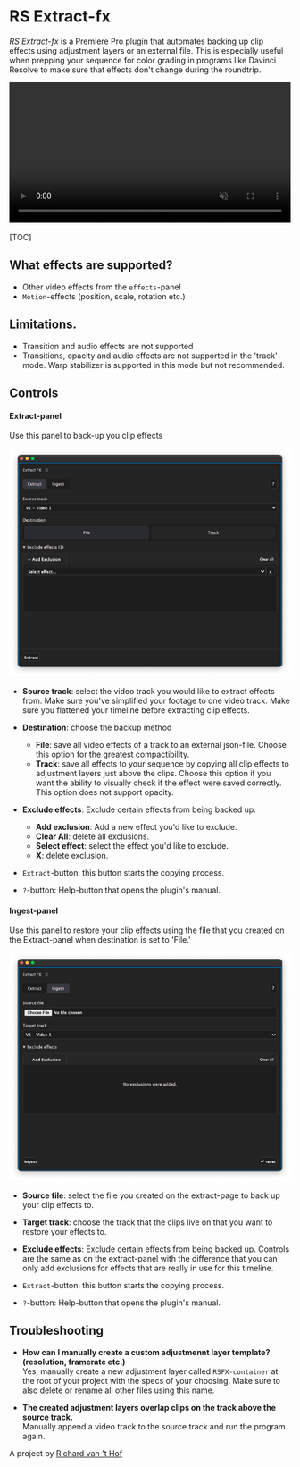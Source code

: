 # RS Extract-fx

*RS Extract-fx* is a Premiere Pro plugin that automates backing up clip effects using adjustment layers or an external file. This is especially useful when prepping your sequence for color grading in programs like Davinci Resolve to make sure that effects don't change during the roundtrip. 

<video style="width: 100%" playsinline autoplay muted loop src="track.webm"></video>

[TOC]


## What effects are supported?

- Other video effects from the `effects`-panel
- `Motion`-effects (position, scale, rotation etc.)
## Limitations.
- Transition and audio effects are not supported
- Transitions, opacity and audio effects are not supported in the 'track'-mode. Warp stabilizer is supported in this mode but not recommended.
## Controls

#### Extract-panel

Use this panel to back-up you clip effects

![extract](extract.png)

- **Source track**: select the video track you would like to extract effects from. Make sure you've simplified your footage to one video track. Make sure you flattened your timeline before extracting clip effects.
- **Destination**: choose the backup method
  - **File**: save all video effects of a track to an external json-file. Choose this option for the greatest compactibility.
  - **Track**: save all effects to your sequence by copying all clip effects to adjustment layers just above the clips. Choose this option if you want the ability to visually check if the effect were saved correctly.  This option does not support opacity.
- **Exclude effects**: Exclude certain effects from being backed up.
  - **Add exclusion**: Add a new effect you'd like to exclude.
  - **Clear All**: delete all exclusions.
  - **Select effect**: select the effect you'd like to exclude.
  - **X**: delete exclusion.

- `Extract`-button: this button starts the copying process.
- `?`-button: Help-button that opens the plugin's manual. 

#### Ingest-panel

Use this panel to restore your clip effects using the file that you created on the Extract-panel when destination is set to 'File.'

![ingest](payloads/ingest.png)

- **Source file**: select the file you created on the extract-page to back up your clip effects to.
- **Target track**: choose the track that the clips live on that you want to restore your effects to.

- **Exclude effects**: Exclude certain effects from being backed up. Controls are the same as on the extract-panel with the difference that you can only add exclusions for effects that are really in use for this timeline.

- `Extract`-button: this button starts the copying process.
- `?`-button: Help-button that opens the plugin's manual. 

## Troubleshooting

<style>
  .faq-item {
    white-space: normal !important;
    margin-bottom: 1em;
  }
</style>
<ul >
	<li class="faq-item" id="custom-container">
    <b>How can I manually create a custom adjustmennt layer template? (resolution, framerate etc.)</b></br>
    Yes, manually create a new adjustment layer called <code>RSFX-container</code> at the root of your project with the specs of your choosing. Make sure to also delete or rename all other files using this name.
	</li>  
  <li class="faq-item">
    <b>The created adjustment layers overlap clips on the track above the source track.</b></br>
    Manually append a video track to the source track and run the program again.
	</li>  
</ul>




A project by [Richard van 't Hof](https://therichard.space)
